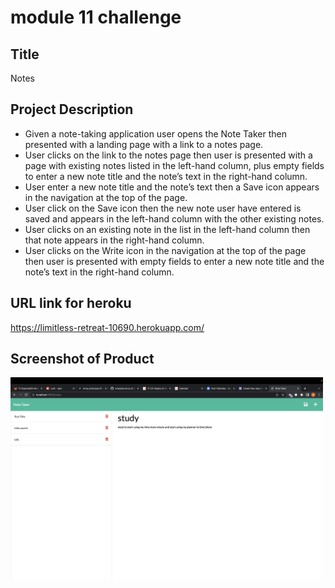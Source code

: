 # module 11 challenge

## Title

Notes

## Project Description

* Given a note-taking application user opens the Note Taker then presented with a landing page with a link to a notes page.
* User clicks on the link to the notes page then user is presented with a page with existing notes listed in the left-hand column, plus empty fields to enter a new note title and the note’s text in the right-hand column.
* User enter a new note title and the note’s text then a Save icon appears in the navigation at the top of the page.
* User click on the Save icon then the new note user have entered is saved and appears in the left-hand column with the other existing notes.
* User clicks on an existing note in the list in the left-hand column then that note appears in the right-hand column.
* User clicks on the Write icon in the navigation at the top of the page then user is presented with empty fields to enter a new note title and the note’s text in the right-hand column.

## URL link for heroku

https://limitless-retreat-10690.herokuapp.com/

## Screenshot of Product

<img src="noteschall.png" width="500" height="auto" >
